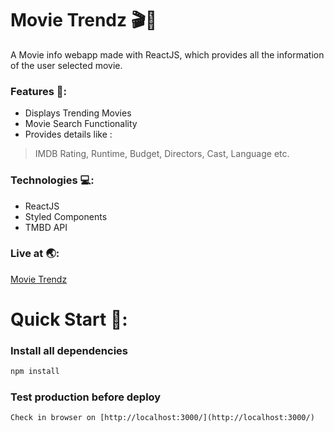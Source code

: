 # Movie Trendz 🎬🍿

A Movie info webapp made with ReactJS, which provides all the information of the user selected movie.

### Features 🔐:

- Displays Trending Movies
- Movie Search Functionality
- Provides details like : 
> IMDB Rating, Runtime, Budget, Directors, Cast, Language etc. 

### Technologies 💻:

- ReactJS
- Styled Components
- TMBD API

### Live at 🌏:

[Movie Trendz](https://movietrendz.netlify.app/)

# Quick Start 🚀:

### Install all dependencies

```bash
npm install
```

### Test production before deploy
```
Check in browser on [http://localhost:3000/](http://localhost:3000/)
```
